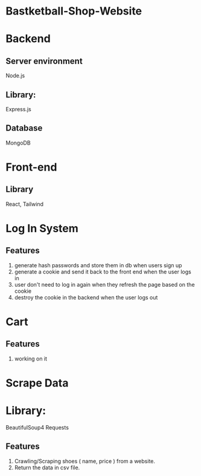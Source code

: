 # Bastketball-Shop-Website

# Backend
## Server environment 
Node.js

## Library:
Express.js

## Database
MongoDB

# Front-end
## Library
React, Tailwind

# Log In System
## Features
  1. generate hash passwords and store them in db when users sign up
  2. generate a cookie and send it back to the front end when the user logs in
  3. user don't need to log in again when they refresh the page based on the cookie
  4. destroy the cookie in the backend when the user logs out
     

# Cart 
## Features
  1. working on it



# Scrape Data
# Library:
BeautifulSoup4
Requests
## Features
  1. Crawling/Scraping shoes ( name, price ) from a website.
  2. Return the data in csv file. 
